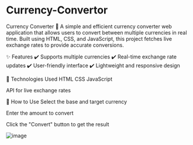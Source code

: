 # Currency-Convertor

Currency Converter 💱
A simple and efficient currency converter web application that allows users to convert between multiple currencies in real time. Built using HTML, CSS, and JavaScript, this project fetches live exchange rates to provide accurate conversions.

✨ Features
✔️ Supports multiple currencies
✔️ Real-time exchange rate updates
✔️ User-friendly interface
✔️ Lightweight and responsive design

🚀 Technologies Used
HTML
CSS
JavaScript

API for live exchange rates

📌 How to Use
Select the base and target currency

Enter the amount to convert

Click the "Convert" button to get the result

![image](https://github.com/user-attachments/assets/4a98e164-3cf0-4dd5-8328-45c5bd24376d)
